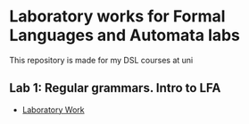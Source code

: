 # Laboratory works for Formal Languages and Automata labs

This repository is made for my DSL courses at uni

## Lab 1: Regular grammars. Intro to LFA

- [Laboratory Work](lab1/main.py)
